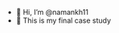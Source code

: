 - 👋 Hi, I’m @namankh11
- 👀 This is my final case study

<!---
namankh11/namankh11 is a ✨ special ✨ repository because its `README.md` (this file) appears on your GitHub profile.
You can click the Preview link to take a look at your changes.
--->
